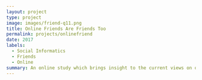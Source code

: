 ```yaml
---
layout: project
type: project
image: images/friend-q11.png
title: Online Friends Are Friends Too
permalink: projects/onlinefriend
date: 2017
labels:
  - Social Informatics
  - Friends
  - Online
summary: An online study which brings insight to the current views on online friendship as compared to face-to-face friendships.
---
```

